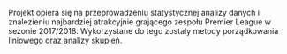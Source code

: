 Projekt opiera się na przeprowadzeniu statystycznej analizy danych i znalezieniu najbardziej atrakcyjnie grającego zespołu Premier League w sezonie 2017/2018.
Wykorzystane do tego zostały metody porządkowania liniowego oraz analizy skupień.
